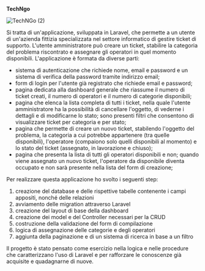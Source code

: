 **TechNgo**

![TechNGo (2)](https://github.com/user-attachments/assets/7cb99fa3-e242-4aa9-85d1-ac62e2bfaf6c)


Si tratta di un'applicazione, sviluppata in Laravel, che permette a un utente di un'azienda fittizia specializzata nel settore informatico di gestire ticket di supporto. L'utente amministratore può creare un ticket, stabilire la categoria del problema riscontrato e assegnare gli operatori in quel momento disponibili. L'applicazione è formata da diverse parti:
- sistema di autenticazione che richiede nome, email e password e un sistema di verifica della password tramite indirizzo email;
- form di login per l'utente già registrato che richiede email e password;
- pagina dedicata alla dashboard generale che riassume il numero di ticket creati, il numero di operatori e il numero di categorie disponibili;
- pagina che elenca la lista completa di tutti i ticket, nella quale l'utente amministratore ha la possibilità di cancellare l'oggetto, di vederne i dettagli e di modificarne lo stato; sono presenti filtri che consentono di visualizzare ticket per categoria e per stato;
- pagina che permette di creare un nuovo ticket, stabilendo l'oggetto del problema, la categoria a cui potrebbe appartenere (tra quelle disponibili), l'operatore (compaiono solo quelli disponibili al momento) e lo stato del ticket (assegnato, in lavorazione e chiuso);
- pagina che presenta la lista di tutti gli operatori disponibili e non; quando viene assegnato un nuovo ticket, l'operatore da disponibile diventa occupato e non sarà presente nella lista del form di creazione;

Per realizzare questa applicazione ho svolto i seguenti step:
1) creazione del database e delle rispettive tabelle contenente i campi appositi, nonché delle relazioni
2) avviamento delle migration attraverso Laravel
3) creazione del layout di base della dashboard
4) creazione dei model e del Controller necessari per la CRUD
5) costruzione della validazione del form di compilazione
6) logica di assegnazione delle categorie e degli operatori
7) aggiunta della paginazione e di un sistema di ricerca in base a un filtro

Il progetto è stato pensato come esercizio nella logica e nelle procedure che caratterizzano l'uso di Laravel e per rafforzare le conoscenze già acquisite e quadagnarne di nuove.
